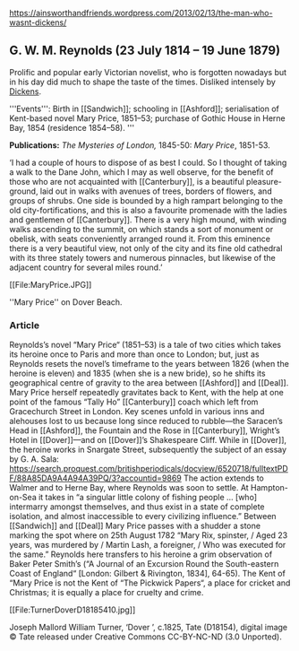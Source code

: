 https://ainsworthandfriends.wordpress.com/2013/02/13/the-man-who-wasnt-dickens/

## G. W. M. Reynolds (23 July 1814 – 19 June 1879) 

Prolific and popular early Victorian novelist, who is forgotten nowadays but in his day did much to shape the taste of the times. Disliked intensely by [Dickens](/dickens-biography).

'''Events''': Birth in [[Sandwich]]; schooling in [[Ashford]]; serialisation of Kent-based novel Mary Price, 1851–53; purchase of Gothic House in Herne Bay, 1854 (residence 1854–58). '''

**Publications:** _The Mysteries of London,_ 1845-50: _Mary Price_, 1851-53.

‘I had a couple of hours to dispose of as best I could. So I thought of taking a walk to the Dane John, which I may as well observe, for the benefit of those who are not acquainted with [[Canterbury]], is a beautiful pleasure-ground, laid out in walks with avenues of trees, borders of flowers, and groups of shrubs. One side is bounded by a high rampart belonging to the old city-fortifications, and this is also a favourite promenade with the ladies and gentlemen of [[Canterbury]]. There is a very high mound, with winding walks ascending to the summit, on which stands a sort of monument or obelisk, with seats conveniently arranged round it. From this eminence there is a very beautiful view, not only of the city and its fine old cathedral with its three stately towers and numerous pinnacles, but likewise of the adjacent country for several miles round.’

[[File:MaryPrice.JPG]]

''Mary Price'' on Dover Beach.


### Article

Reynolds’s novel “Mary Price“ (1851–53) is a tale of two cities which takes its heroine once to Paris and more than once to London; but, just as Reynolds resets the novel’s timeframe to the years between 1826 (when the heroine is eleven) and 1835 (when she is a new bride), so he shifts its geographical centre of gravity to the area between [[Ashford]] and [[Deal]]. Mary Price herself repeatedly gravitates back to Kent, with the help at one point of the famous “Tally Ho” [[Canterbury]] coach which left from Gracechurch Street in London. Key scenes unfold in various inns and alehouses lost to us because long since reduced to rubble—the Saracen’s Head in [[Ashford]], the Fountain and the Rose in [[Canterbury]], Wright’s Hotel in [[Dover]]—and on [[Dover]]’s Shakespeare Cliff. While in [[Dover]], the heroine works in Snargate Street, subsequently the subject of an essay by G. A. Sala: https://search.proquest.com/britishperiodicals/docview/6520718/fulltextPDF/88A85DA9A4A94A39PQ/3?accountid=9869 The action extends to Walmer and to Herne Bay, where Reynolds was soon to settle. At Hampton-on-Sea it takes in “a singular little colony of fishing people … [who] intermarry amongst themselves, and thus exist in a state of complete isolation, and almost inaccessible to every civilizing influence.”  Between [[Sandwich]] and [[Deal]] Mary Price passes with a shudder a stone marking the spot where on 25th August 1782 “Mary Rix, spinster, / Aged 23 years, was murdered by / Martin Lash, a foreigner, / Who was executed for the same.” Reynolds here transfers to his heroine a grim observation of Baker Peter Smith’s (“A Journal of an Excursion Round the South-eastern Coast of England“ [London: Gilbert & Rivington, 1834], 64-65). The Kent of “Mary Price is not the Kent of “The Pickwick Papers“, a place for cricket and Christmas; it is equally a place for cruelty and crime.


[[File:TurnerDoverD18185410.jpg]]

Joseph Mallord William Turner, ‘Dover ’, c.1825, Tate (D18154), digital image © Tate released under Creative Commons CC-BY-NC-ND (3.0 Unported).
